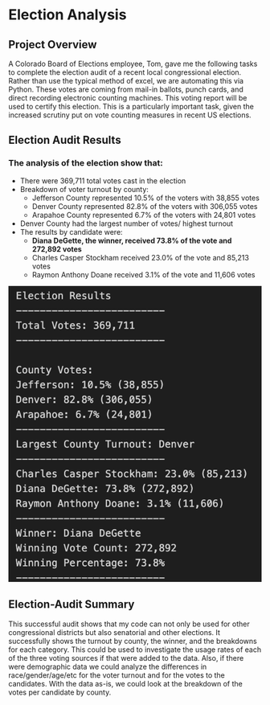 # Election Analysis

## Project Overview
A Colorado Board of Elections employee, Tom, gave me the following tasks to complete the election audit of a recent local congressional election. Rather than use the typical method of excel, we are automating this via Python. These votes are coming from mail-in ballots, punch cards, and direct recording electronic counting machines. This voting report will be used to certify this election. This is a particularly important task, given the increased scrutiny put on vote counting measures in recent US elections. 


## Election Audit Results

### The analysis of the election show that: 
- There were 369,711 total votes cast in the election
- Breakdown of voter turnout by county:
    - Jefferson County represented 10.5% of the voters with 38,855 votes
    - Denver County represented 82.8% of the voters with 306,055 votes
    - Arapahoe County represented 6.7% of the voters with 24,801 votes
- Denver County had the largest number of votes/ highest turnout
- The results by candidate were: 
    - **Diana DeGette, the winner, received 73.8% of the vote and 272,892 votes**
    - Charles Casper Stockham received 23.0% of the vote and 85,213 votes
    - Raymon Anthony Doane received 3.1% of the vote and 11,606 votes

![Election Results Summary](https://github.com/chloebellehooton/Election_Analysis/blob/main/analysis/election_results_image.png)


## Election-Audit Summary
This successful audit shows that my code can not only be used for other congressional districts but also senatorial and other elections. It successfully shows the turnout by county, the winner, and the breakdowns for each category. This could be used to investigate the usage rates of each of the three voting sources if that were added to the data. Also, if there were demographic data we could analyze the differences in race/gender/age/etc for the voter turnout and for the votes to the candidates. With the data as-is, we could look at the breakdown of the votes per candidate by county. 
